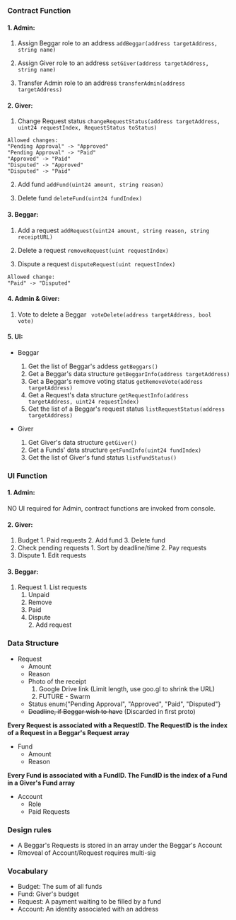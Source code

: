 ### Contract Function
#### 1. Admin:
  1. Assign Beggar role to an address
  `addBeggar(address targetAddress, string name)`

  2. Assign Giver role to an address
  `setGiver(address targetAddress, string name)`

  3. Transfer Admin role to an address
  `transferAdmin(address targetAddress)`

#### 2. Giver:
  1. Change Request status
  `changeRequestStatus(address targetAddress, uint24 requestIndex, RequestStatus toStatus)`


  ```  
  Allowed changes:
  "Pending Approval" -> "Approved"  
  "Pending Approval" -> "Paid"  
  "Approved" -> "Paid"
  "Disputed" -> "Approved"
  "Disputed" -> "Paid"
  ```

  2. Add fund
  `addFund(uint24 amount, string reason)`

  3. Delete fund 
  `deleteFund(uint24 fundIndex)`
  

#### 3. Beggar:
  1. Add a request
  `addRequest(uint24 amount, string reason, string receiptURL)`

  2. Delete a request
  `removeRequest(uint requestIndex)`
  
  3. Dispute a request 
  `disputeRequest(uint requestIndex)`
    
    
  ```
  Allowed change:
  "Paid" -> "Disputed"
  ```

#### 4. Admin & Giver:
  1. Vote to delete a Beggar
  ` voteDelete(address targetAddress, bool vote)`   

#### 5. UI:
* Beggar
  1. Get the list of Beggar's addess
  `getBeggars()`
  2. Get a Beggar's data structure
  `getBeggarInfo(address targetAddress)`
  3. Get a Beggar's remove voting status
  `getRemoveVote(address targetAddress)`
  4. Get a Request's data structure
  `getRequestInfo(address targetAddress, uint24 requestIndex)`    
  5. Get the list of a Beggar's request status
  `listRequestStatus(address targetAddress)`

* Giver
  1. Get Giver's data structure
  `getGiver()`
  2. Get a Funds' data structure
  `getFundInfo(uint24 fundIndex)`
  3. Get the list of Giver's fund status
  `listFundStatus()`


### UI Function
#### 1. Admin: 
  NO UI required for Admin, contract functions are invoked from console.
    
#### 2. Giver:
  1. Budget
  	1. Paid requests
  	2. Add fund
    3. Delete fund
  2. Check pending requests
    1. Sort by deadline/time
    2. Pay requests
  3. Dispute
  	1. Edit requests
  
#### 3. Beggar:
  1. Request
    1. List requests
      1. Unpaid
      	1. Remove
      2. Paid
        1. Dispute     
    2. Add request
      
### Data Structure
* Request 
  * Amount
  * Reason
  * Photo of the receipt
    1. Google Drive link (Limit length, use goo.gl to shrink the URL)
    2. FUTURE - Swarm
  * Status enum{"Pending Approval", "Approved", "Paid", "Disputed"}
  * ~~Deadline, if Beggar wish to have~~ (Discarded in first proto)
  
**Every Request is associated with a RequestID. The RequestID is the index of a Request in a Beggar's Request array**

* Fund
  * Amount
  * Reason
  
**Every Fund is associated with a FundID. The FundID is the index of a Fund in a Giver's Fund array**  

* Account
  * Role
  * Paid Requests

  
### Design rules
* A Beggar's Requests is stored in an array under the Beggar's Account
* Rmoveal of Account/Request requires multi-sig

  
### Vocabulary
* Budget: The sum of all funds
* Fund: Giver's budget
* Request: A payment waiting to be filled by a fund
* Account: An identity associated with an address